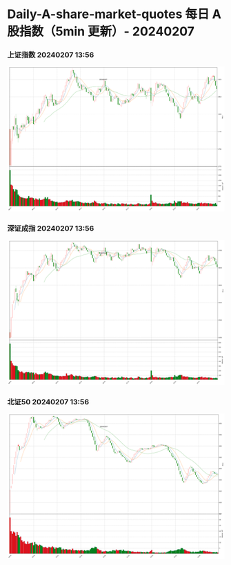 
# Daily-A-share-market-quotes 每日 A 股指数（5min 更新）- 20240207

### 上证指数 20240207 13:56
![](./fig/2024/2/20240207-sh000001.png)

### 深证成指 20240207 13:56
![](./fig/2024/2/20240207-sz399001.png)

### 北证50 20240207 13:56
![](./fig/2024/2/20240207-bj899050.png)
